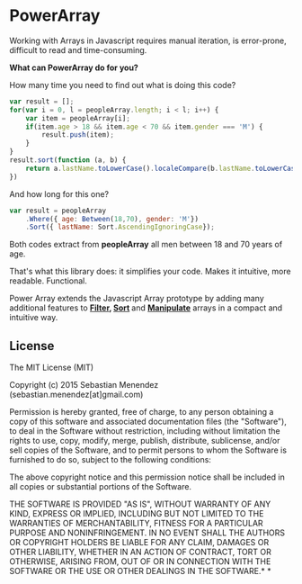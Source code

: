 PowerArray
===================
Working with Arrays in Javascript requires manual iteration, is error-prone, difficult to read and time-consuming. 

**What can PowerArray do for you?**

How many time you need to find out what is doing this code?

```javascript
var result = [];
for(var i = 0, l = peopleArray.length; i < l; i++) {
	var item = peopleArray[i];
	if(item.age > 18 && item.age < 70 && item.gender === 'M') {
		result.push(item);
	}
}
result.sort(function (a, b) {
    return a.lastName.toLowerCase().localeCompare(b.lastName.toLowerCase());
})
```

And how long for this one? 

```javascript
var result = peopleArray
	.Where({ age: Between(18,70), gender: 'M'})
	.Sort({ lastName: Sort.AscendingIgnoringCase});
```

Both codes extract from **peopleArray** all men between 18 and 70 years of age.

That's what this library does: it simplifies your code. Makes it intuitive, more readable. Functional.

Power Array extends the Javascript Array prototype by adding many additional features to <b>[Filter](#filtering),</b><b> [Sort](#sorting) </b> and  <b>[Manipulate](#manipulation)</b> arrays in a compact and intuitive way. 



## License
The MIT License (MIT)

Copyright (c) 2015 Sebastian Menendez (sebastian.menendez[at]gmail.com)

Permission is hereby granted, free of charge, to any person obtaining a copy of
this software and associated documentation files (the "Software"), to deal in
the Software without restriction, including without limitation the rights to
use, copy, modify, merge, publish, distribute, sublicense, and/or sell copies
of the Software, and to permit persons to whom the Software is furnished to do
so, subject to the following conditions:

The above copyright notice and this permission notice shall be included in all
copies or substantial portions of the Software.

THE SOFTWARE IS PROVIDED "AS IS", WITHOUT WARRANTY OF ANY KIND, EXPRESS OR
IMPLIED, INCLUDING BUT NOT LIMITED TO THE WARRANTIES OF MERCHANTABILITY,
FITNESS FOR A PARTICULAR PURPOSE AND NONINFRINGEMENT. IN NO EVENT SHALL THE
AUTHORS OR COPYRIGHT HOLDERS BE LIABLE FOR ANY CLAIM, DAMAGES OR OTHER
LIABILITY, WHETHER IN AN ACTION OF CONTRACT, TORT OR OTHERWISE, ARISING FROM,
OUT OF OR IN CONNECTION WITH THE SOFTWARE OR THE USE OR OTHER DEALINGS IN THE
SOFTWARE.*
*
